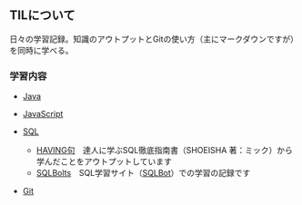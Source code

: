## TILについて

日々の学習記録。知識のアウトプットとGitの使い方（主にマークダウンですが）を同時に学べる。

### 学習内容

- [Java](/Java)

- [JavaScript](/JavaScript)

- [SQL](/SQL)
  - [HAVING句](/SQL/HAVING句.md)　達人に学ぶSQL徹底指南書（SHOEISHA 著：ミック）から学んだことをアウトプットしています
  - [SQLBolts](/SQL/SQLBolt.md)　SQL学習サイト（[SQLBot](https://sqlbolt.com/)）での学習の記録です

- [Git](/Git)
